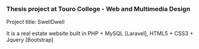 <h3>Thesis project at Touro College - Web and Multimedia Design </h3>

Project title: SwellDwell 

It is a real estate website built in PHP + MySQL [Laravel], HTML5 + CSS3 + Jquery [Bootstrap]





